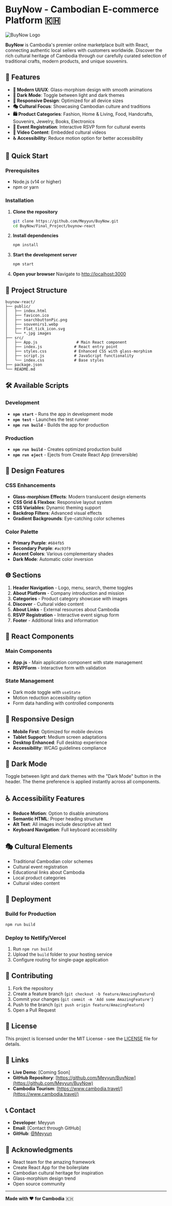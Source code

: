# BuyNow - Cambodian E-commerce Platform 🇰🇭

![BuyNow Logo](public/favicon.ico)

**BuyNow** is Cambodia's premier online marketplace built with React, connecting authentic local sellers with customers worldwide. Discover the rich cultural heritage of Cambodia through our carefully curated selection of traditional crafts, modern products, and unique souvenirs.

## 🌟 Features

- **🎨 Modern UI/UX**: Glass-morphism design with smooth animations
- **🌙 Dark Mode**: Toggle between light and dark themes
- **📱 Responsive Design**: Optimized for all device sizes
- **🎭 Cultural Focus**: Showcasing Cambodian culture and traditions
- **🛍️ Product Categories**: Fashion, Home & Living, Food, Handcrafts, Souvenirs, Jewelry, Books, Electronics
- **📝 Event Registration**: Interactive RSVP form for cultural events
- **🎥 Video Content**: Embedded cultural videos
- **♿ Accessibility**: Reduce motion option for better accessibility

## 🚀 Quick Start

### Prerequisites
- Node.js (v14 or higher)
- npm or yarn

### Installation

1. **Clone the repository**
   ```bash
   git clone https://github.com/Meyyun/BuyNow.git
   cd BuyNow/Final_Project/buynow-react
   ```

2. **Install dependencies**
   ```bash
   npm install
   ```

3. **Start the development server**
   ```bash
   npm start
   ```

4. **Open your browser**
   Navigate to [http://localhost:3000](http://localhost:3000)

## 📁 Project Structure

```
buynow-react/
├── public/
│   ├── index.html
│   ├── favicon.ico
│   ├── searchbuttonPic.png
│   ├── souvenirs1.webp
│   ├── Flat_tick_icon.svg
│   └── *.jpg images
├── src/
│   ├── App.js                 # Main React component
│   ├── index.js              # React entry point
│   ├── styles.css            # Enhanced CSS with glass-morphism
│   ├── script.js             # JavaScript functionality
│   └── index.css             # Base styles
├── package.json
└── README.md
```

## 🛠️ Available Scripts

### Development
- **`npm start`** - Runs the app in development mode
- **`npm test`** - Launches the test runner
- **`npm run build`** - Builds the app for production

### Production
- **`npm run build`** - Creates optimized production build
- **`npm run eject`** - Ejects from Create React App (irreversible)

## 🎨 Design Features

### CSS Enhancements
- **Glass-morphism Effects**: Modern translucent design elements
- **CSS Grid & Flexbox**: Responsive layout system
- **CSS Variables**: Dynamic theming support
- **Backdrop Filters**: Advanced visual effects
- **Gradient Backgrounds**: Eye-catching color schemes

### Color Palette
- **Primary Purple**: `#684fb5`
- **Secondary Purple**: `#ac93f9`
- **Accent Colors**: Various complementary shades
- **Dark Mode**: Automatic color inversion

## 🌐 Sections

1. **Header Navigation** - Logo, menu, search, theme toggles
2. **About Platform** - Company introduction and mission
3. **Categories** - Product category showcase with images
4. **Discover** - Cultural video content
5. **About Links** - External resources about Cambodia
6. **RSVP Registration** - Interactive event signup form
7. **Footer** - Additional links and information

## 🔧 React Components

### Main Components
- **App.js** - Main application component with state management
- **RSVPForm** - Interactive form with validation

### State Management
- Dark mode toggle with `useState`
- Motion reduction accessibility option
- Form data handling with controlled components

## 📱 Responsive Design

- **Mobile First**: Optimized for mobile devices
- **Tablet Support**: Medium screen adaptations
- **Desktop Enhanced**: Full desktop experience
- **Accessibility**: WCAG guidelines compliance

## 🌙 Dark Mode

Toggle between light and dark themes with the "Dark Mode" button in the header. The theme preference is applied instantly across all components.

## ♿ Accessibility Features

- **Reduce Motion**: Option to disable animations
- **Semantic HTML**: Proper heading structure
- **Alt Text**: All images include descriptive alt text
- **Keyboard Navigation**: Full keyboard accessibility

## 🎭 Cultural Elements

- Traditional Cambodian color schemes
- Cultural event registration
- Educational links about Cambodia
- Local product categories
- Cultural video content

## 🚀 Deployment

### Build for Production
```bash
npm run build
```

### Deploy to Netlify/Vercel
1. Run `npm run build`
2. Upload the `build` folder to your hosting service
3. Configure routing for single-page application

## 🤝 Contributing

1. Fork the repository
2. Create a feature branch (`git checkout -b feature/AmazingFeature`)
3. Commit your changes (`git commit -m 'Add some AmazingFeature'`)
4. Push to the branch (`git push origin feature/AmazingFeature`)
5. Open a Pull Request

## 📄 License

This project is licensed under the MIT License - see the [LICENSE](LICENSE) file for details.

## 🔗 Links

- **Live Demo**: [Coming Soon]
- **GitHub Repository**: [https://github.com/Meyyun/BuyNow](https://github.com/Meyyun/BuyNow)
- **Cambodia Tourism**: [https://www.cambodia.travel/](https://www.cambodia.travel/)

## 📞 Contact

- **Developer**: Meyyun
- **Email**: [Contact through GitHub]
- **GitHub**: [@Meyyun](https://github.com/Meyyun)

## 🙏 Acknowledgments

- React team for the amazing framework
- Create React App for the boilerplate
- Cambodian cultural heritage for inspiration
- Glass-morphism design trend
- Open source community

---

**Made with ❤️ for Cambodia** 🇰🇭
